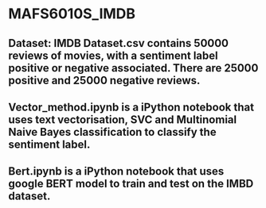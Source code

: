 # MAFS6010S_IMDB

## Dataset: IMDB Dataset.csv contains 50000 reviews of movies, with a sentiment label positive or negative associated. There are 25000 positive and 25000 negative reviews.

## Vector_method.ipynb is a iPython notebook that uses text vectorisation, SVC and Multinomial Naive Bayes classification to classify the sentiment label.

## Bert.ipynb is a iPython notebook that uses google BERT model to train and test on the IMBD dataset.
